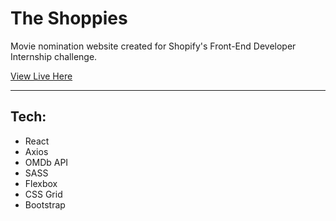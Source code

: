 # The Shoppies

Movie nomination website created for Shopify's Front-End Developer Internship challenge.

[View Live Here](https://kind-curie-a84d30.netlify.app/)

---
## Tech:
* React
* Axios
* OMDb API
* SASS
* Flexbox
* CSS Grid
* Bootstrap